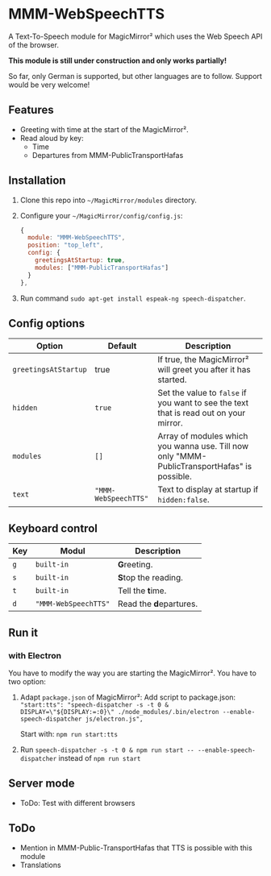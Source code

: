 # MMM-WebSpeechTTS

A Text-To-Speech module for MagicMirror² which uses the Web Speech API of the browser.

**This module is still under construction and only works partially!**

So far, only German is supported, but other languages are to follow. Support would be very welcome!

## Features

- Greeting with time at the start of the MagicMirror².
- Read aloud by key:
  - Time
  - Departures from MMM-PublicTransportHafas

## Installation

1. Clone this repo into `~/MagicMirror/modules` directory.
2. Configure your `~/MagicMirror/config/config.js`:

    ```js
    {
      module: "MMM-WebSpeechTTS",
      position: "top_left",
      config: {
        greetingsAtStartup: true,
        modules: ["MMM-PublicTransportHafas"]
      }
    },
    ```

3. Run command `sudo apt-get install espeak-ng speech-dispatcher`.

## Config options

| **Option** | **Default** | **Description** |
| --- | --- | --- |
| `greetingsAtStartup` | true | If true, the MagicMirror² will greet you after it has started. |
| `hidden` | `true` | Set the value to `false` if you want to see the text that is read out on your mirror. |
| `modules` | `[]` | Array of modules which you wanna use. Till now only "MMM-PublicTransportHafas" is possible. |
| `text` | `"MMM-WebSpeechTTS"` | Text to display at startup if `hidden:false`. |

## Keyboard control

| **Key** | **Modul** | **Description** |
| --- | --- | --- |
| `g` | `built-in` | **G**reeting. |
| `s` | `built-in` | **S**top the reading. |
| `t` | `built-in` | Tell the **t**ime. |
| `d` | `"MMM-WebSpeechTTS"` | Read the **d**epartures. |

## Run it

### with Electron

You have to modify the way you are starting the MagicMirror². You have to two option:

1. Adapt `package.json` of MagicMirror²:
   Add script to package.json:
   `"start:tts": "speech-dispatcher -s -t 0 & DISPLAY=\"${DISPLAY:=:0}\" ./node_modules/.bin/electron --enable-speech-dispatcher js/electron.js",`

   Start with: `npm run start:tts`

2. Run `speech-dispatcher -s -t 0 & npm run start -- --enable-speech-dispatcher` instead of `npm run start`

## Server mode

- ToDo: Test with different browsers

## ToDo

- Mention in MMM-Public-TransportHafas that TTS is possible with this module
- Translations
